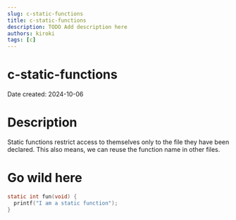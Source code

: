 ```yaml
---
slug: c-static-functions
title: c-static-functions
description: TODO Add description here
authors: kiroki
tags: [c]
---
```


# c-static-functions

Date created: 2024-10-06

# Description

Static functions restrict access to themselves only to the file they have been
declared. This also means, we can reuse the function name in other files.

# Go wild here

```c
static int fun(void) {
  printf("I am a static function");
}
```

